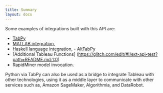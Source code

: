 ```yaml
---
title: Summary
layout: docs
---
```


Some examples of integrations built with this API are: 
- [TabPy](https://github.com/tableau/TabPy) 
- [MATLAB integration](https://www.mathworks.com/products/reference-architectures/tableau.html), 
- [Haskell language integration](https://databoss.starschema.net/tableau-external-services-api-adding-haskell-calculations/), - [AltTabPy](https://alttabpy.readthedocs.io/en/latest/index.html)
- [Additional Tableau Functions] (https://glitch.com/edit/#!/ext-api-test?path=README.md:1:0)
- RapidMiner model invocation.

Python via TabPy can also be used as a bridge to integrate Tableau with other technologies, using it as a middle layer to communicate with other services such as, Amazon SageMaker, Algorithmia, and DataRobot.
